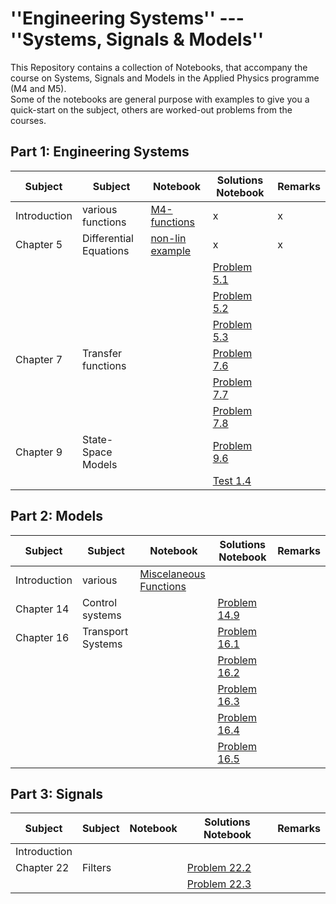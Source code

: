 # ''Engineering Systems'' --- ''Systems, Signals & Models''
This Repository contains a collection of Notebooks, that accompany the course on Systems, Signals and Models in the Applied Physics programme (M4 and M5).  
Some of the notebooks are general purpose with examples to give you a quick-start on the subject, others are worked-out problems from the courses. 
## Part 1: Engineering Systems  

| Subject | Subject | Notebook | Solutions Notebook | Remarks |
| ---- | ---- | ---- | ---- | ---- |
| Introduction | various functions| [M4-functions](https://github.com/jupyterphysics/SystemsSignalsModels/blob/master/M4Functions.ipynb)  | x | x | 
| Chapter 5 | Differential Equations| [non-lin example](https://github.com/jupyterphysics/SystemsSignalsModels/blob/master/Chapter5Example.ipynb) | x | x |
|   |   | | [Problem 5.1](https://github.com/jupyterphysics/SystemsSignalsModels/blob/master/Example5.1.ipynb) |  |
|   |   | | [Problem 5.2](https://github.com/jupyterphysics/SystemsSignalsModels/blob/master/Example5.2.ipynb) |  |
|   |   | | [Problem 5.3](https://github.com/jupyterphysics/SystemsSignalsModels/blob/master/Example5.3.ipynb) |  |
| Chapter 7  | Transfer functions  |  | [Problem 7.6](https://github.com/jupyterphysics/SystemsSignalsModels/blob/master/Problem7p6.ipynb) |  |
|   |   | | [Problem 7.7](https://github.com/jupyterphysics/SystemsSignalsModels/blob/master/Problem7p7.ipynb) |  |
|   |   | | [Problem 7.8](https://github.com/jupyterphysics/SystemsSignalsModels/blob/master/Problem7p8.ipynb) |  |
| Chapter 9  | State-Space Models|   | [Problem 9.6](https://github.com/jupyterphysics/SystemsSignalsModels/blob/master/Problem9p6.ipynb) |  |
|   |   | | [Test 1.4](https://github.com/jupyterphysics/SystemsSignalsModels/blob/master/Test1p4.ipynb) |  |

## Part 2: Models  

| Subject | Subject | Notebook | Solutions Notebook | Remarks |
| ---- | ---- | ---- | ---- | ---- |
| Introduction | various | [Miscelaneous Functions](https://github.com/jupyterphysics/SystemsSignalsModels/blob/master/MiscalaneousFunctionsM4M5.ipynb) |  |  |  
| Chapter 14  | Control systems  |  | [Problem 14.9](https://github.com/jupyterphysics/SystemsSignalsModels/blob/master/Problem14p9.ipynb) |  |
| Chapter 16  | Transport Systems  |  | [Problem 16.1](https://github.com/jupyterphysics/SystemsSignalsModels/blob/master/Problem16p1.ipynb) |  |
|   |   | | [Problem 16.2](https://github.com/jupyterphysics/SystemsSignalsModels/blob/master/Problem16p2.ipynb) |  |
|   |   | | [Problem 16.3](https://github.com/jupyterphysics/SystemsSignalsModels/blob/master/Problem16p3.ipynb) |  |
|   |   | | [Problem 16.4](https://github.com/jupyterphysics/SystemsSignalsModels/blob/master/Problem16p4.ipynb) |  |
|   |   | | [Problem 16.5](https://github.com/jupyterphysics/SystemsSignalsModels/blob/master/Problem16p5.ipynb) |  |

## Part 3: Signals  

| Subject | Subject | Notebook | Solutions Notebook | Remarks |
| ---- | ---- | ---- | ---- | ---- |
| Introduction |  |  |  |  |
| Chapter 22  | Filters  | | [Problem 22.2](https://github.com/jupyterphysics/SystemsSignalsModels/blob/master/Problem22p2.ipynb) |  |
|   |   | | [Problem 22.3](https://github.com/jupyterphysics/SystemsSignalsModels/blob/master/Problem22p3.ipynb) |  |

